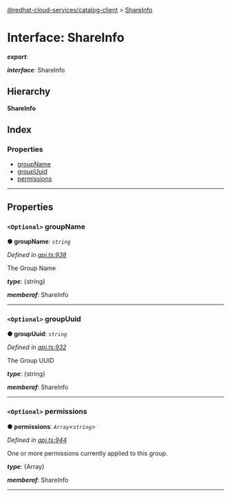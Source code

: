 [@redhat-cloud-services/catalog-client](../README.md) > [ShareInfo](../interfaces/shareinfo.md)

# Interface: ShareInfo

*__export__*: 

*__interface__*: ShareInfo

## Hierarchy

**ShareInfo**

## Index

### Properties

* [groupName](shareinfo.md#groupname)
* [groupUuid](shareinfo.md#groupuuid)
* [permissions](shareinfo.md#permissions)

---

## Properties

<a id="groupname"></a>

### `<Optional>` groupName

**● groupName**: *`string`*

*Defined in [api.ts:938](https://github.com/RedHatInsights/javascript-clients/blob/master/packages/catalog/api.ts#L938)*

The Group Name

*__type__*: {string}

*__memberof__*: ShareInfo

___
<a id="groupuuid"></a>

### `<Optional>` groupUuid

**● groupUuid**: *`string`*

*Defined in [api.ts:932](https://github.com/RedHatInsights/javascript-clients/blob/master/packages/catalog/api.ts#L932)*

The Group UUID

*__type__*: {string}

*__memberof__*: ShareInfo

___
<a id="permissions"></a>

### `<Optional>` permissions

**● permissions**: *`Array`<`string`>*

*Defined in [api.ts:944](https://github.com/RedHatInsights/javascript-clients/blob/master/packages/catalog/api.ts#L944)*

One or more permissions currently applied to this group.

*__type__*: {Array}

*__memberof__*: ShareInfo

___

